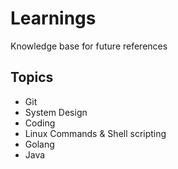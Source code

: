 # Learnings

Knowledge base for future references

## Topics

* Git
* System Design
* Coding
* Linux Commands & Shell scripting
* Golang
* Java
